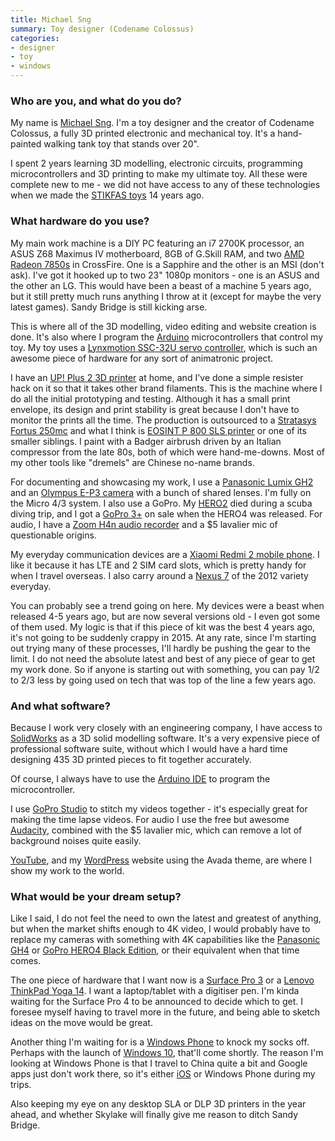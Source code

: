 ```yaml
---
title: Michael Sng
summary: Toy designer (Codename Colossus)
categories:
- designer
- toy
- windows
---
```


### Who are you, and what do you do?

My name is [Michael Sng](http://machinationstudio.com/ "Michael's toy studio."). I'm a toy designer and the creator of Codename Colossus, a fully 3D printed electronic and mechanical toy. It's a hand-painted walking tank toy that stands over 20".

I spent 2 years learning 3D modelling, electronic circuits, programming microcontrollers and 3D printing to make my ultimate toy. All these were complete new to me - we did not have access to any of these technologies when we made the [STIKFAS toys](http://stikfas.com/ "A brand of stick figure toys.") 14 years ago.

### What hardware do you use?

My main work machine is a DIY PC featuring an i7 2700K processor, an ASUS Z68 Maximus IV motherboard, 8GB of G.Skill RAM, and two [AMD Radeon 7850s][radeon-hd-7800] in CrossFire. One is a Sapphire and the other is an MSI (don't ask). I've got it hooked up to two 23" 1080p monitors - one is an ASUS and the other an LG. This would have been a beast of a machine 5 years ago, but it still pretty much runs anything I throw at it (except for maybe the very latest games). Sandy Bridge is still kicking arse.

This is where all of the 3D modelling, video editing and website creation is done. It's also where I program the [Arduino][] microcontrollers that control my toy. My toy uses a [Lynxmotion SSC-32U servo controller][ssc-32u], which is such an awesome piece of hardware for any sort of animatronic project.

I have an [UP! Plus 2 3D printer][up-plus-2] at home, and I've done a simple resister hack on it so that it takes other brand filaments. This is the machine where I do all the initial prototyping and testing. Although it has a small print envelope, its design and print stability is great because I don't have to monitor the prints all the time. The production is outsourced to a [Stratasys Fortus 250mc][fortus-250mc] and what I think is [EOSINT P 800 SLS printer][eosint-p-800] or one of its smaller siblings. I paint with a Badger airbrush driven by an Italian compressor from the late 80s, both of which were hand-me-downs. Most of my other tools like "dremels" are Chinese no-name brands.

For documenting and showcasing my work, I use a [Panasonic Lumix GH2][lumix-dmc-gh2] and an [Olympus E-P3 camera][pen-e-p3] with a bunch of shared lenses. I'm fully on the Micro 4/3 system. I also use a GoPro. My [HERO2][hd-hero2] died during a scuba diving trip, and I got a [GoPro 3+][hero3-plus-silver] on sale when the HERO4 was released. For audio, I have a [Zoom H4n audio recorder][h4n] and a $5 lavalier mic of questionable origins.

My everyday communication devices are a [Xiaomi Redmi 2 mobile phone][redmi-2]. I like it because it has LTE and 2 SIM card slots, which is pretty handy for when I travel overseas. I also carry around a [Nexus 7][nexus-7] of the 2012 variety everyday.

You can probably see a trend going on here. My devices were a beast when released 4-5 years ago, but are now several versions old - I even got some of them used. My logic is that if this piece of kit was the best 4 years ago, it's not going to be suddenly crappy in 2015. At any rate, since I'm starting out trying many of these processes, I'll hardly be pushing the gear to the limit. I do not need the absolute latest and best of any piece of gear to get my work done. So if anyone is starting out with something, you can pay 1/2 to 2/3 less by going used on tech that was top of the line a few years ago.

### And what software?

Because I work very closely with an engineering company, I have access to [SolidWorks][] as a 3D solid modelling software. It's a very expensive piece of professional software suite, without which I would have a hard time designing 435 3D printed pieces to fit together accurately.

Of course, I always have to use the [Arduino IDE][arduino-ide] to program the microcontroller.

I use [GoPro Studio][gopro-studio] to stitch my videos together - it's especially great for making the time lapse videos. For audio I use the free but awesome [Audacity][], combined with the $5 lavalier mic, which can remove a lot of background noises quite easily.

[YouTube][], and my [WordPress][] website using the Avada theme, are where I show my work to the world.

### What would be your dream setup?

Like I said, I do not feel the need to own the latest and greatest of anything, but when the market shifts enough to 4K video, I would probably have to replace my cameras with something with 4K capabilities like the [Panasonic GH4][lumix-dmc-gh4] or [GoPro HERO4 Black Edition][hero4-black], or their equivalent when that time comes.

The one piece of hardware that I want now is a [Surface Pro 3][surface-pro-3] or a [Lenovo ThinkPad Yoga 14][thinkpad-yoga-14]. I want a laptop/tablet with a digitiser pen. I'm kinda waiting for the Surface Pro 4 to be announced to decide which to get. I foresee myself having to travel more in the future, and being able to sketch ideas on the move would be great.

Another thing I'm waiting for is a [Windows Phone][windows-phone] to knock my socks off. Perhaps with the launch of [Windows 10][windows-10], that'll come shortly. The reason I'm looking at Windows Phone is that I travel to China quite a bit and Google apps just don't work there, so it's either [iOS][] or Windows Phone during my trips.

Also keeping my eye on any desktop SLA or DLP 3D printers in the year ahead, and whether Skylake will finally give me reason to ditch Sandy Bridge.

[redmi-2]: https://www.gsmarena.com/xiaomi_redmi_2-6884.php "A 4.7 inch Android smartphone."
[radeon-hd-7800]: https://www.amd.com/en-us/products/graphics/desktop/7000/7800 "A video card."
[up-plus-2]: https://www.amazon.com/Assembled-Printer-Maximum-Dimensions-Resolution/dp/B00TOOHY0M "A 3D printer."
[nexus-7]: http://www.google.com/nexus/#/7 "An Android tablet."
[thinkpad-yoga-14]: http://shop.lenovo.com/us/en/laptops/thinkpad/yoga-series/yoga-14/ "A 14 inch PC laptop/tablet combo."
[ssc-32u]: http://www.lynxmotion.com/p-1032-ssc-32u-usb-servo-controller.aspx "A USB-based servo controller."
[arduino]: http://arduino.cc/ "Open-source prototyping hardware."
[fortus-250mc]: http://www.stratasys.com/3d-printers/design-series/fortus-250mc "A 3D printer."
[h4n]: https://www.zoom.co.jp/english/products/h4n/ "A digital audio recorder."
[hero4-black]: https://www.amazon.com/GoPro-HERO4-BLACK-Action-Camera/dp/B00NIYNUF2 "A 4K video camera."
[hero3-plus-silver]: https://www.amazon.com/GoPro-CHDHN-302-HERO3-Silver-Edition/dp/B00F3F0EIU "A 4K video camera."
[hd-hero2]: https://gopro.com/support/hd-hero2-support "An HD video camera."
[eosint-p-800]: https://www.eos.info/systems_solutions/plastic/systems_equipment/eosint_p_800 "A laser sintering machine."
[lumix-dmc-gh4]: https://www.amazon.com/Panasonic-DMC-GH4KBODY-16-05MP-Mirrorless-Cinematic/dp/B00I9GYG8O "A 16.05 megapixel digital camera."
[lumix-dmc-gh2]: https://en.wikipedia.org/wiki/Panasonic_Lumix_DMC-GH2 "A Micro Four Thirds DSLR camera."
[pen-e-p3]: http://www.getolympus.com/us/en/e-p3.html "A 12.3 megapixel Micro Four Thirds camera."
[ios]: https://www.apple.com/ios/ios-10/ "A mobile operating system."
[gopro-studio]: https://gopro.com/support/cineform-studio-software-support/ "Video editing software."
[surface-pro-3]: https://en.wikipedia.org/wiki/Microsoft_Surface_Pro_3 "A 12 inch Windows 8.1 Pro tablet."
[solidworks]: https://www.3ds.com/products-services/solidworks/ "Modelling/CAD software."
[arduino-ide]: https://www.arduino.cc/en/Main/Software "A development environment for Arduino hardware."
[audacity]: https://sourceforge.net/projects/audacity/ "An open-source, cross-platform audio editor."
[youtube]: https://www.youtube.com/ "A web site for watching 80's TV commercials and bad mashups."
[wordpress]: https://wordpress.com/ "Weblog publishing software."
[windows-phone]: https://en.wikipedia.org/wiki/Windows_Phone "A mobile operating system."
[windows-10]: https://en.wikipedia.org/wiki/Windows_10 "An operating system."
